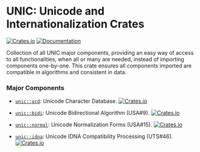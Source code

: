 # UNIC: Unicode and Internationalization Crates

[![Crates.io](https://img.shields.io/crates/v/unic.svg)](https://crates.io/crates/unic)
[![Documentation](https://docs.rs/unic/badge.svg)](https://docs.rs/unic/)

Collection of all UNIC major components, providing an easy way of access to all
functionalities, when all or many are needed, instead of importing components
one-by-one. This crate ensures all components imported are compatible in
algorithms and consistent in data.

### Major Components

-   [`unic::ucd`](ucd): Unicode Character Database.
    [![Crates.io](https://img.shields.io/crates/v/unic-ucd.svg)](https://crates.io/crates/unic-ucd/)

-   [`unic::bidi`](bidi): Unicode Bidirectional Algorithm (USA\#9).
    [![Crates.io](https://img.shields.io/crates/v/unic-bidi.svg)](https://crates.io/crates/unic-bidi/)

-   [`unic::normal`](normal): Unicode Normalization Forms (USA\#15).
    [![Crates.io](https://img.shields.io/crates/v/unic-normal.svg)](https://crates.io/crates/unic-normal/)

-   [`unic::idna`](idna): Unicode IDNA Compatibility Processing
    (UTS\#46).
    [![Crates.io](https://img.shields.io/crates/v/unic-idna.svg)](https://crates.io/crates/unic-idna/)

